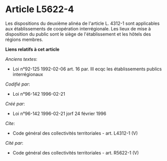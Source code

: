 # Article L5622-4

Les dispositions du deuxième alinéa de l'article L. 4312-1 sont applicables aux établissements de coopération interrégionale.
Les lieux de mise à disposition du public sont le siège de l'établissement et les hôtels des régions membres.

**Liens relatifs à cet article**

_Anciens textes_:

  - Loi n°92-125 1992-02-06 art. 16 par. III ecqc les établissements publics interrégionaux

_Codifié par_:

  - Loi n°96-142 1996-02-21

_Créé par_:

  - Loi n°96-142 1996-02-21 jorf 24 février 1996

_Cite_:

  - Code général des collectivités territoriales - art. L4312-1 (V)

_Cité par_:

  - Code général des collectivités territoriales - art. R5622-1 (V)

